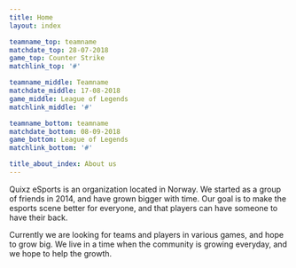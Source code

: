 ```yaml
---
title: Home
layout: index

teamname_top: teamname
matchdate_top: 28-07-2018
game_top: Counter Strike
matchlink_top: '#'

teamname_middle: Teamname
matchdate_middle: 17-08-2018
game_middle: League of Legends
matchlink_middle: '#'

teamname_bottom: teamname
matchdate_bottom: 08-09-2018
game_bottom: League of Legends
matchlink_bottom: '#'

title_about_index: About us
---
```

Quixz eSports is an organization located in Norway. We started as a group of friends in 2014, and have grown bigger with time. Our goal is to make the esports scene better for everyone, and that players can have someone to have their back.

Currently we are looking for teams and players in various games, and hope to grow big. We live in a time when the community is growing everyday, and we hope to help the growth.
